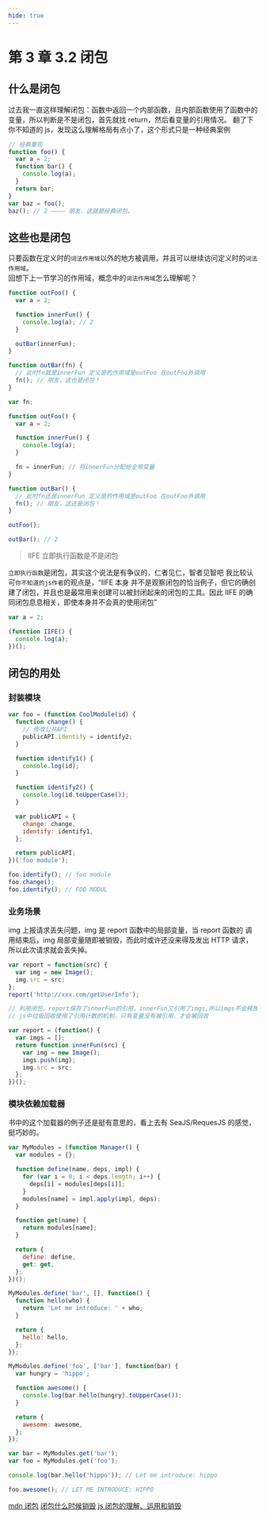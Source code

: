```yaml
---
hide: true
---
```


# 第 3 章 3.2 闭包

## 什么是闭包

过去我一直这样理解闭包：函数中返回一个内部函数，且内部函数使用了函数中的变量，所以判断是不是闭包，首先就找 return，然后看变量的引用情况。
翻了下你不知道的 js，发现这么理解格局有点小了，这个形式只是一种经典案例

```js
// 经典重现
function foo() {
  var a = 2;
  function bar() {
    console.log(a);
  }
  return bar;
}
var baz = foo();
baz(); // 2 ———— 朋友，这就是经典闭包。
```

## 这些也是闭包

只要函数在定义时的`词法作用域`以外的地方被调用，并且可以继续访问定义时的`词法作用域`。  
回想下上一节学习的作用域，概念中的`词法作用域`怎么理解呢？

```js
function outFoo() {
  var a = 2;

  function innerFun() {
    console.log(a); // 2
  }

  outBar(innerFun);
}

function outBar(fn) {
  // 此时fn就是innerFun 定义是的作用域是outFoo 在outFoo外调用
  fn(); // 朋友，这也是闭包！
}
```

```js
var fn;

function outFoo() {
  var a = 2;

  function innerFun() {
    console.log(a);
  }

  fn = innerFun; // 将innerFun分配给全局变量
}

function outBar() {
  // 此时fn还是innerFun 定义是的作用域是outFoo 在outFoo外调用
  fn(); // 朋友，这还是闭包！
}

outFoo();

outBar(); // 2
```

> IIFE 立即执行函数是不是闭包

`立即执行函数`是闭包，其实这个说法是有争议的，仁者见仁，智者见智吧
我比较认可`你不知道的js作者`的观点是，“IIFE 本身 并不是观察闭包的恰当例子，但它的确创建了闭包，并且也是最常用来创建可以被封闭起来的闭包的工具。因此 IIFE 的确同闭包息息相关，即使本身并不会真的使用闭包”

```js
var a = 2;

(function IIFE() {
  console.log(a);
})();
```

## 闭包的用处

### 封装模块

```js
var foo = (function CoolModule(id) {
  function change() {
    // 修改公共API
    publicAPI.identify = identify2;
  }

  function identify1() {
    console.log(id);
  }

  function identify2() {
    console.log(id.toUpperCase());
  }

  var publicAPI = {
    change: change,
    identify: identify1,
  };

  return publicAPI;
})('foo module');

foo.identify(); // foo module
foo.change();
foo.identify(); // FOO MODUL
```

### 业务场景

img 上报请求丢失问题，img 是 report 函数中的局部变量，当 report 函数的
调用结束后，img 局部变量随即被销毁，而此时或许还没来得及发出 HTTP 请求，所以此次请求就会丢失掉。

```js
var report = function(src) {
  var img = new Image();
  img.src = src;
};
report('http://xxx.com/getUserInfo');

// 利用闭包，report保存了innerFun的引用，innerFun又引用了imgs,所以imgs不会释放，除非指定report = null; 释放innerFun的引用，才会在下一次垃圾回收中清除
// js中垃圾回收使用了引用计数的机制，只有变量没有被引用，才会被回收

var report = (function() {
  var imgs = [];
  return function innerFun(src) {
    var img = new Image();
    imgs.push(img);
    img.src = src;
  };
})();
```

### 模块依赖加载器

书中的这个加载器的例子还是挺有意思的，看上去有 SeaJS/RequesJS 的感觉，挺巧妙的。

```js
var MyModules = (function Manager() {
  var modules = {};

  function define(name, deps, impl) {
    for (var i = 0; i < deps.length; i++) {
      deps[i] = modules[deps[i]];
    }
    modules[name] = impl.apply(impl, deps);
  }

  function get(name) {
    return modules[name];
  }

  return {
    define: define,
    get: get,
  };
})();
```

```js
MyModules.define('bar', [], function() {
  function hello(who) {
    return 'Let me introduce: ' + who;
  }

  return {
    hello: hello,
  };
});

MyModules.define('foo', ['bar'], function(bar) {
  var hungry = 'hippo';

  function awesome() {
    console.log(bar.hello(hungry).toUpperCase());
  }

  return {
    awesome: awesome,
  };
});

var bar = MyModules.get('bar');
var foo = MyModules.get('foo');

console.log(bar.hello('hippo')); // Let me introduce: hippo

foo.awesome(); // LET ME INTRODUCE: HIPPO
```

[mdn 闭包](https://developer.mozilla.org/zh-CN/docs/Web/JavaScript/Closures)
[闭包什么时候销毁](https://segmentfault.com/q/1010000016554258/a-1020000016557945)
[js 闭包的理解、运用和销毁](https://blog.csdn.net/li459559937/article/details/115230757)
